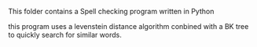 This folder contains a Spell checking program written in Python

this program uses a levenstein distance algorithm conbined with a BK tree to
quickly search for similar words.
